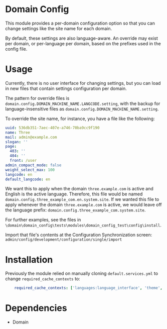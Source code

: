 Domain Config
=============

This module provides a per-domain configuration option so that you can change
settings like the site name for each domain.

By default, these settings are also language-aware. An override may exist per
domain, or per-language per domain, based on the prefixes used in the config
file.

Usage
=====

Currently, there is no user interface for changing settings, but you can load
in new files that contain settings configuration per domain.

The pattern for override files is
`domain.config.DOMAIN_MACHINE_NAME.LANGCODE.setting`, with the backup for
language-insensitive files as `domain.config.DOMAIN_MACHINE_NAME.setting`.

To override the site name, for instance, you have a file like the following:

```YAML
uuid: 536db351-7aec-407e-a746-70ba9cc9f190
name: Three
mail: admin@example.com
slogan: ''
page:
  403: ''
  404: ''
  front: /user
admin_compact_mode: false
weight_select_max: 100
langcode: en
default_langcode: en
```

We want this to apply when the domain `three.example.com` is active and English
is the active language. Therefore, this file would be named
`domain.config.three_example_com.en.system.site`. If we wanted this file to
apply whenever the domain `three.example.com` is active, we would leave off the
language prefix: `domain.config.three_example_com.system.site`.

For further examples, see the files in
`\domain\domain_config\tests\modules\domain_config_test\config\install`.

Import that file's contents at the Configuration Synchronization screen:
`admin/config/development/configuration/single/import`

Installation
============

Previously the module relied on manually cloning `default.services.yml`
to change `required_cache_contexts` to:

```YAML
    required_cache_contexts: ['languages:language_interface', 'theme', 'user.permissions', 'url.site']
```

Dependencies
============

- Domain